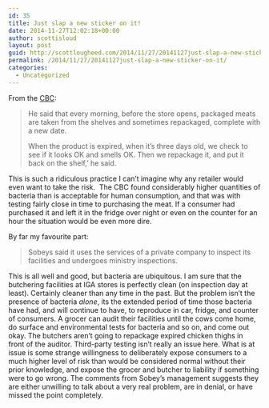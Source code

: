 ```yaml
---
id: 35
title: Just slap a new sticker on it!
date: 2014-11-27T12:02:18+00:00
author: scottisloud
layout: post
guid: http://scottlougheed.com/2014/11/27/20141127just-slap-a-new-sticker-on-it/
permalink: /2014/11/27/20141127just-slap-a-new-sticker-on-it/
categories:
  - Uncategorized
---
```

From the <a target="_blank" href="http://www.cbc.ca/news/canada/montreal/grocery-stores-caught-cheating-on-packaging-dates-of-meat-and-poultry-1.2851437?cmp=rss">CBC</a>:

>He said that every morning, before the store opens, packaged meats are taken from the shelves and sometimes repackaged, complete with a new date.
>
> When the product is expired, when it’s three days old, we check to see if it looks OK and smells OK. Then we repackage it, and put it back on the shelf,’ he said.

This is such a ridiculous practice I can&#8217;t imagine why any retailer would even want to take the risk. &nbsp;The CBC found considerably higher quantities of bacteria than is acceptable for human consumption, and that was with testing fairly close in time to purchasing the meat. If a consumer had purchased it and left it in the fridge over night or even on the counter for an hour the situation would be even more dire.&nbsp;

By far my favourite part:

> Sobeys said it uses the services of a private company to inspect its facilities and undergoes ministry inspections.

This is all well and good, but bacteria are ubiquitous. I am sure that the butchering facilities at IGA stores is perfectly clean (on inspection day at least). Certainly cleaner than any time in the past. But the problem isn&#8217;t the presence of bacteria&nbsp;_alone_, its the extended period of time those bacteria have had, and will continue to have, to reproduce in car, fridge, and counter of consumers. A grocer&nbsp;can audit their facilities until the cows come home, do surface and environmental tests for bacteria and so on, and come out okay. The butchers aren&#8217;t going to repackage expired chicken thighs in front of the auditor.&nbsp;Third-party testing isn&#8217;t really an issue here. What is at issue is some strange willingness to deliberately expose consumers to a much higher level of risk than would be considered normal without their prior knowledge, and expose the grocer and butcher to liability if something were to go wrong. The comments from Sobey&#8217;s management suggests they are either unwilling to talk about a very real problem, are in denial, or have missed the point completely.&nbsp;
